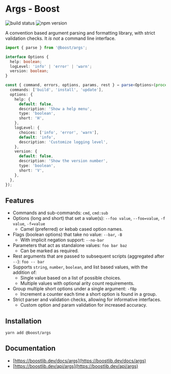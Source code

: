 # Args - Boost

![build status](https://img.shields.io/github/workflow/status/milesj/boost/Build)
![npm version](https://img.shields.io/npm/v/@boost/args)

A convention based argument parsing and formatting library, with strict validation checks. It _is
not_ a command line interface.

```ts
import { parse } from '@boost/args';

interface Options {
  help: boolean;
  logLevel: 'info' | 'error' | 'warn';
  version: boolean;
}

const { command, errors, options, params, rest } = parse<Options>(process.argv.slice(2), {
  commands: ['build', 'install', 'update'],
  options: {
    help: {
      default: false,
      description: 'Show a help menu',
      type: 'boolean',
      short: 'H',
    },
    logLevel: {
      choices: ['info', 'error', 'warn'],
      default: 'info',
      description: 'Customize logging level',
    },
    version: {
      default: false,
      description: 'Show the version number',
      type: 'boolean',
      short: 'V',
    },
  },
});
```

## Features

- Commands and sub-commands: `cmd`, `cmd:sub`
- Options (long and short) that set a value(s): `--foo value`, `--foo=value`, `-f value`, `-f=value`
  - Camel (preferred) or kebab cased option names.
- Flags (boolean options) that take no value: `--bar`, `-B`
  - With implicit negation support: `--no-bar`
- Parameters that act as standalone values: `foo bar baz`
  - Can be marked as required.
- Rest arguments that are passed to subsequent scripts (aggregated after `--`): `foo -- bar`
- Supports `string`, `number`, `boolean`, and list based values, with the addition of:
  - Single value based on a list of possible choices.
  - Multiple values with optional arity count requirements.
- Group multiple short options under a single argument: `-fBp`
  - Increment a counter each time a short option is found in a group.
- Strict parser and validation checks, allowing for informative interfaces.
  - Custom option and param validation for increased accuracy.

## Installation

```
yarn add @boost/args
```

## Documentation

- [https://boostlib.dev/docs/args](https://boostlib.dev/docs/args)
- [https://boostlib.dev/api/args](https://boostlib.dev/api/args)
